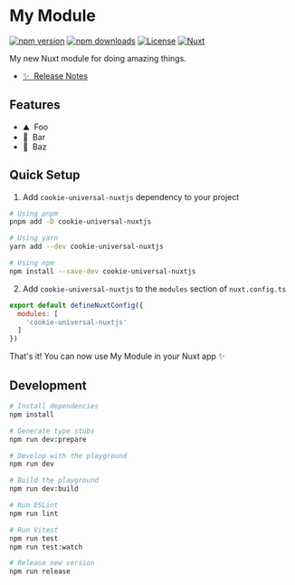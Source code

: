 <!--
Get your module up and running quickly.

Find and replace all on all files (CMD+SHIFT+F):
- Name: My Module
- Package name: cookie-universal-nuxtjs
- Description: My new Nuxt module
-->

# My Module

[![npm version][npm-version-src]][npm-version-href]
[![npm downloads][npm-downloads-src]][npm-downloads-href]
[![License][license-src]][license-href]
[![Nuxt][nuxt-src]][nuxt-href]

My new Nuxt module for doing amazing things.

- [✨ &nbsp;Release Notes](/CHANGELOG.md)
<!-- - [🏀 Online playground](https://github.com/letuananh1873/cookie-universal-nuxtjs?file=playground%2Fapp.vue) -->
<!-- - [📖 &nbsp;Documentation](https://example.com) -->

## Features

<!-- Highlight some of the features your module provide here -->
- ⛰ &nbsp;Foo
- 🚠 &nbsp;Bar
- 🌲 &nbsp;Baz

## Quick Setup

1. Add `cookie-universal-nuxtjs` dependency to your project

```bash
# Using pnpm
pnpm add -D cookie-universal-nuxtjs

# Using yarn
yarn add --dev cookie-universal-nuxtjs

# Using npm
npm install --save-dev cookie-universal-nuxtjs
```

2. Add `cookie-universal-nuxtjs` to the `modules` section of `nuxt.config.ts`

```js
export default defineNuxtConfig({
  modules: [
    'cookie-universal-nuxtjs'
  ]
})
```

That's it! You can now use My Module in your Nuxt app ✨

## Development

```bash
# Install dependencies
npm install

# Generate type stubs
npm run dev:prepare

# Develop with the playground
npm run dev

# Build the playground
npm run dev:build

# Run ESLint
npm run lint

# Run Vitest
npm run test
npm run test:watch

# Release new version
npm run release
```

<!-- Badges -->
[npm-version-src]: https://img.shields.io/npm/v/cookie-universal-nuxtjs/latest.svg?style=flat&colorA=18181B&colorB=28CF8D
[npm-version-href]: https://npmjs.com/package/cookie-universal-nuxtjs

[npm-downloads-src]: https://img.shields.io/npm/dm/cookie-universal-nuxtjs.svg?style=flat&colorA=18181B&colorB=28CF8D
[npm-downloads-href]: https://npmjs.com/package/cookie-universal-nuxtjs

[license-src]: https://img.shields.io/npm/l/cookie-universal-nuxtjs.svg?style=flat&colorA=18181B&colorB=28CF8D
[license-href]: https://npmjs.com/package/cookie-universal-nuxtjs

[nuxt-src]: https://img.shields.io/badge/Nuxt-18181B?logo=nuxt.js
[nuxt-href]: https://nuxt.com
